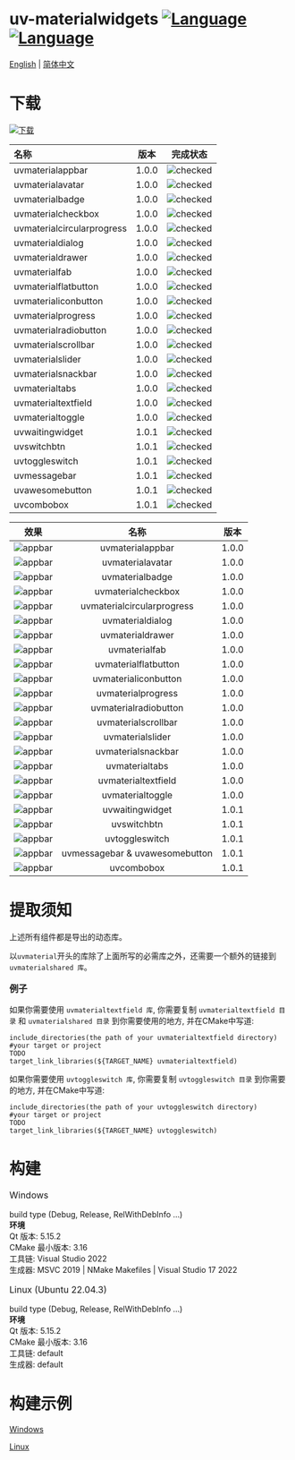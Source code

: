 ﻿# uv-materialwidgets [![Language](https://img.shields.io/badge/language-c++-brightgreen.svg)](https://github.com/crucal-crucal/uv-materialwidgets.git) [![Language](https://img.shields.io/badge/language-cmake-brightgreen.svg)](https://github.com/crucal-crucal/uv-materialwidgets.git)

[English](../README.md) | [简体中文](README.cn.md)

# 下载

[![下载](https://img.shields.io/badge/download-v1.0.1-blue.svg)](https://github.com/crucal-crucal/uv-materialwidgets/releases/tag/v1.0.1)


| 名称                         |  版本   |                    完成状态                    |
|:---------------------------|:-----:|:------------------------------------------:|
| uvmaterialappbar           | 1.0.0 | ![checked](resource/svg/finished_16px.svg) |
| uvmaterialavatar           | 1.0.0 | ![checked](resource/svg/finished_16px.svg) |
| uvmaterialbadge            | 1.0.0 | ![checked](resource/svg/finished_16px.svg) |
| uvmaterialcheckbox         | 1.0.0 | ![checked](resource/svg/finished_16px.svg) |
| uvmaterialcircularprogress | 1.0.0 | ![checked](resource/svg/finished_16px.svg) |
| uvmaterialdialog           | 1.0.0 | ![checked](resource/svg/finished_16px.svg) |
| uvmaterialdrawer           | 1.0.0 | ![checked](resource/svg/finished_16px.svg) |
| uvmaterialfab              | 1.0.0 | ![checked](resource/svg/finished_16px.svg) |
| uvmaterialflatbutton       | 1.0.0 | ![checked](resource/svg/finished_16px.svg) |
| uvmaterialiconbutton       | 1.0.0 | ![checked](resource/svg/finished_16px.svg) |
| uvmaterialprogress         | 1.0.0 | ![checked](resource/svg/finished_16px.svg) |
| uvmaterialradiobutton      | 1.0.0 | ![checked](resource/svg/finished_16px.svg) |
| uvmaterialscrollbar        | 1.0.0 | ![checked](resource/svg/finished_16px.svg) |
| uvmaterialslider           | 1.0.0 | ![checked](resource/svg/finished_16px.svg) |
| uvmaterialsnackbar         | 1.0.0 | ![checked](resource/svg/finished_16px.svg) |
| uvmaterialtabs             | 1.0.0 | ![checked](resource/svg/finished_16px.svg) |
| uvmaterialtextfield        | 1.0.0 | ![checked](resource/svg/finished_16px.svg) |
| uvmaterialtoggle           | 1.0.0 | ![checked](resource/svg/finished_16px.svg) |
| uvwaitingwidget            | 1.0.1 | ![checked](resource/svg/finished_16px.svg) |
| uvswitchbtn                | 1.0.1 | ![checked](resource/svg/finished_16px.svg) |
| uvtoggleswitch             | 1.0.1 | ![checked](resource/svg/finished_16px.svg) |
| uvmessagebar               | 1.0.1 | ![checked](resource/svg/finished_16px.svg) |
| uvawesomebutton            | 1.0.1 | ![checked](resource/svg/finished_16px.svg) |
| uvcombobox                 | 1.0.1 | ![checked](resource/svg/finished_16px.svg) |


|                           效果                           |               名称               |  版本   |
|:------------------------------------------------------:|:------------------------------:|:-----:|
|      ![appbar](resource/gif/uvmaterialappbar.gif)      |        uvmaterialappbar        | 1.0.0 |
|      ![appbar](resource/gif/uvmaterialavatar.gif)      |        uvmaterialavatar        | 1.0.0 |
|      ![appbar](resource/gif/uvmaterialbadge.gif)       |        uvmaterialbadge         | 1.0.0 |
|     ![appbar](resource/gif/uvmaterialcheckbox.gif)     |       uvmaterialcheckbox       | 1.0.0 |
| ![appbar](resource/gif/uvmaterialcircularprogress.gif) |   uvmaterialcircularprogress   | 1.0.0 |
|      ![appbar](resource/gif/uvmaterialdialog.gif)      |        uvmaterialdialog        | 1.0.0 |
|      ![appbar](resource/gif/uvmaterialdrawer.gif)      |        uvmaterialdrawer        | 1.0.0 |
|       ![appbar](resource/gif/uvmaterialfab.gif)        |         uvmaterialfab          | 1.0.0 |
|    ![appbar](resource/gif/uvmaterialflatbutton.gif)    |      uvmaterialflatbutton      | 1.0.0 |
|    ![appbar](resource/gif/uvmaterialiconbutton.gif)    |      uvmaterialiconbutton      | 1.0.0 |
|     ![appbar](resource/gif/uvmaterialprogress.gif)     |       uvmaterialprogress       | 1.0.0 |
|   ![appbar](resource/gif/uvmaterialradiobutton.gif)    |     uvmaterialradiobutton      | 1.0.0 |
|    ![appbar](resource/gif/uvmaterialscrollbar.gif)     |      uvmaterialscrollbar       | 1.0.0 |
|      ![appbar](resource/gif/uvmaterialslider.gif)      |        uvmaterialslider        | 1.0.0 |
|     ![appbar](resource/gif/uvmaterialsnackbar.gif)     |       uvmaterialsnackbar       | 1.0.0 |
|       ![appbar](resource/gif/uvmaterialtabs.gif)       |         uvmaterialtabs         | 1.0.0 |
|    ![appbar](resource/gif/uvmaterialtextfield.gif)     |      uvmaterialtextfield       | 1.0.0 |
|      ![appbar](resource/gif/uvmaterialtoggle.gif)      |        uvmaterialtoggle        | 1.0.0 |
|  ![appbar](resource/gif/uvmaterialwaitingwidget.gif)   |        uvwaitingwidget         | 1.0.1 |
|    ![appbar](resource/gif/uvmaterialswitchbtn.gif)     |          uvswitchbtn           | 1.0.1 |
|   ![appbar](resource/gif/uvmaterialtoggleswitch.gif)   |         uvtoggleswitch         | 1.0.1 |
|    ![appbar](resource/gif/uvmaterialmessagebar.gif)    | uvmessagebar & uvawesomebutton | 1.0.1 |
|     ![appbar](resource/gif/uvmaterialcombobox.gif)     |           uvcombobox           | 1.0.1 |

# 提取须知
上述所有组件都是导出的动态库。

以`uvmaterial`开头的库除了上面所写的必需库之外，还需要一个额外的链接到`uvmaterialshared 库`。

<p style="font-size:16px;"><b>例子</b></p>

如果你需要使用 `uvmaterialtextfield 库`,
你需要复制 `uvmaterialtextfield 目录` 和 `uvmaterialshared 目录` 到你需要使用的地方, 并在CMake中写道:
```
include_directories(the path of your uvmaterialtextfield directory)
#your target or project
TODO
target_link_libraries(${TARGET_NAME} uvmaterialtextfield)
```
如果你需要使用 `uvtoggleswitch 库`,
你需要复制 `uvtoggleswitch 目录` 到你需要的地方, 并在CMake中写道:
```
include_directories(the path of your uvtoggleswitch directory)
#your target or project
TODO
target_link_libraries(${TARGET_NAME} uvtoggleswitch)
```

# 构建

<p style="font-size: 16px;">Windows</p>

build type (Debug, Release, RelWithDebInfo ...)\
**环境**\
Qt 版本: 5.15.2\
CMake 最小版本: 3.16\
工具链: Visual Studio 2022\
生成器: MSVC 2019 | NMake Makefiles | Visual Studio 17 2022

<p style="font-size: 16px;">Linux (Ubuntu 22.04.3)</p>

build type (Debug, Release, RelWithDebInfo ...)\
**环境**\
Qt 版本: 5.15.2\
CMake 最小版本: 3.16\
工具链: default\
生成器: default

# 构建示例
[Windows](build-win.md)

[Linux](build-linux.md)